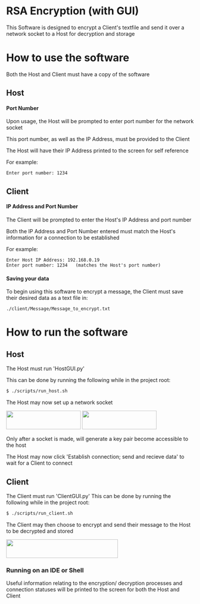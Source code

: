 # RSA Encryption (with GUI)
This Software is designed to encrypt a Client's textfile and send it over a network socket to a Host for decryption and storage

# How to use the software
Both the Host and Client must have a copy of the software
## Host
#### Port Number
Upon usage, the Host will be prompted to enter port number for the network socket

This port number, as well as the IP Address, must be provided to the Client

The Host will have their IP Address printed to the screen for self reference

For example:
```
Enter port number: 1234
```
## Client
#### IP Address and Port Number
The Client will be prompted to enter the Host's IP Address and port number

Both the IP Address and Port Number entered must match the Host's information for a connection to be established

For example:
```
Enter Host IP Address: 192.168.0.19
Enter port number: 1234   (matches the Host's port number)
```
#### Saving your data
To begin using this software to encrypt a message, the Client must save their desired data as a text file in:
```
./client/Message/Message_to_encrypt.txt
```

# How to run the software
## Host
The Host must run 'HostGUI.py'

This can be done by running the following while in the project root:
``` Bash
$ ./scripts/run_host.sh
```

The Host may now set up a network socket


<img src="https://github.com/DylanTinianov/Images/blob/master/RSA_Encryption/socket.png" width="200" height="50" />


<img src="https://github.com/DylanTinianov/Images/blob/master/RSA_Encryption/key_gen.png" width="200" height="50" />

Only after a socket is made, will generate a key pair become accessible to the host

The Host may now click 'Establish connection; send and recieve data' to wait for a Client to connect

## Client
The Client must run 'ClientGUI.py'
This can be done by running the following while in the project root:
``` bash
$ ./scripts/run_client.sh
```
The Client may then choose to encrypt and send their message to the Host to be decrypted and stored

<img src="https://github.com/DylanTinianov/Images/blob/master/RSA_Encryption/client.png" width="300" height="50" />

### Running on an IDE or Shell
Useful information relating to the encryption/ decryption processes and connection statuses will be printed to the screen for both the Host and Client
